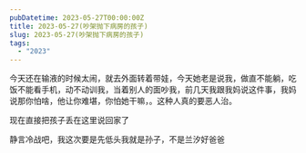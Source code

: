 ```yaml
---
pubDatetime: 2023-05-27T00:00:00Z
title: 2023-05-27(吵架抛下病房的孩子)
slug: 2023-05-27(吵架抛下病房的孩子)
tags:
  - "2023"
---
```


今天还在输液的时候太闹，就去外面转着带娃，今天她老是说我，做直不能躺，吃饭不能看手机，动不动训我，当着别人的面吵我，前几天我跟我妈说这件事，我妈说那你怕啥，他让你难堪，你怕她干嘛，。这种人真的要恶人治。

现在直接把孩子丢在这里说回家了

静言冷战吧，我这次要是先低头我就是孙子，不是兰汐好爸爸
